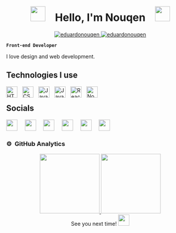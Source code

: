 <h1 align="center"><img height="40" src="https://cdn3.emoji.gg/emojis/7471-parrotportal1.gif">ㅤHello, I'm Nouqenㅤ<img height="40" src="https://cdn3.emoji.gg/emojis/7546-parrotportal2.gif"></h1>

<p align="center">
	<a href="https://github.com/eduardonouqen">
		<img src="https://komarev.com/ghpvc/?username=eduardonouqen&label=Profile%20views&color=0e75b6&style=flat" alt="eduardonouqen" />
	</a>
	<a href="https://github.com/eduardonouqen">
		<img src="https://img.shields.io/github/followers/eduardonouqen?label=Followers" alt="eduardonouqen" />
	</a>
</p>

**`Front-end Developer`**

I love design and web development.


## Technologies I use
<img align="left" alt="HTML" width="30px" style="padding-right:10px;" src="https://cdn.jsdelivr.net/gh/devicons/devicon/icons/html5/html5-plain.svg" />
<img align="left" alt="CSS" width="30px" style="padding-right:10px;" src="https://cdn.jsdelivr.net/gh/devicons/devicon/icons/css3/css3-plain.svg" />
<img align="left" alt="JavaScript" width="30px" style="padding-right:10px;" src="https://cdn.jsdelivr.net/gh/devicons/devicon/icons/javascript/javascript-plain.svg" />
<img align="left" alt="Java" width="30px" style="padding-right:10px;" src="https://cdn.jsdelivr.net/gh/devicons/devicon/icons/java/java-plain.svg" />
<img align="left" alt="React" width="30px" style="padding-right:10px;" src="https://cdn.jsdelivr.net/gh/devicons/devicon/icons/react/react-original.svg" />
<img align="left" alt="NodeJS" width="30px" style="padding-right:10px;" src="https://cdn.jsdelivr.net/gh/devicons/devicon/icons/nodejs/nodejs-original.svg" />
<br />


## Socials

<p align="left"> 
	<a href="https://discord.com/users/Nouqen#3318" target="_blank" rel="noreferrer" style="text-decoration:none;">
		<img src="https://raw.githubusercontent.com/danielcranney/readme-generator/main/public/icons/socials/discord.svg" width="30" height="30"/>
	</a>&nbsp;&nbsp;&nbsp;
	<a href="https://www.facebook.com/eduardo.defrancagonzales" target="_blank" rel="noreferrer" style="text-decoration:none;">
		<img src="https://raw.githubusercontent.com/danielcranney/readme-generator/main/public/icons/socials/facebook.svg" width="30" height="30"/>
	</a>&nbsp;&nbsp;&nbsp;
	<a href="https://www.github.com/eduardonouqen" target="_blank" rel="noreferrer" style="text-decoration:none;">
		<img src="https://raw.githubusercontent.com/danielcranney/readme-generator/main/public/icons/socials/github.svg" width="30" height="30"/>
	</a>&nbsp;&nbsp;&nbsp;
	<a href="http://www.instagram.com/_franca.eduardo" target="_blank" rel="noreferrer" style="text-decoration:none;">
		<img src="https://raw.githubusercontent.com/danielcranney/readme-generator/main/public/icons/socials/instagram.svg" width="30" height="30"/>
	</a>&nbsp;&nbsp;&nbsp;
	<a href="https://www.linkedin.com/in/eduardo-de-frança-gonzalez" target="_blank" rel="noreferrer" style="text-decoration:none;">
		<img src="https://raw.githubusercontent.com/danielcranney/readme-generator/main/public/icons/socials/linkedin.svg" width="30" height="30"/>
	</a>&nbsp;&nbsp;&nbsp;
	<a href="https://www.youtube.com/c/Nouqen" target="_blank" rel="noreferrer" style="text-decoration:none;">
		<img src="https://raw.githubusercontent.com/danielcranney/readme-generator/main/public/icons/socials/youtube.svg" width="30" height="30"/>
	</a>&nbsp;&nbsp;&nbsp;
</p>


### ⚙️ &nbsp;GitHub Analytics

<div align="center" style="display: flex; justify-content: center; flex-wrap: wrap;">
  <a href="https://github.com/eduardonouqen">
    <img height="160em" src="https://github-readme-stats-eight-theta.vercel.app/api?username=eduardonouqen&show_icons=true&theme=algolia&include_all_commits=true&count_private=true"/>
    <img height="160em" src="https://github-readme-stats-eight-theta.vercel.app/api/top-langs/?username=eduardonouqen&layout=compact&langs_count=8&theme=algolia&include_all_commits=true&count_private=true"/>
  </a>
</div>

<div align="center">
See you next time!
<img src="https://cdn3.emoji.gg/emojis/3514_bcportalhi.png" width="30" height="30"/>  
</div>
